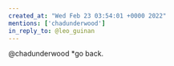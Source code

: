 ```yaml
---
created_at: "Wed Feb 23 03:54:01 +0000 2022"
mentions: ['chadunderwood']
in_reply_to: @leo_guinan
---
```


@chadunderwood *go back.
